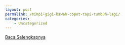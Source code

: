 ```yaml
---
layout: post
permalink: /mimpi-gigi-bawah-copot-tapi-tumbuh-lagi/
categories:
    - Uncategorized
---
```


[Baca Selengkapnya](/03)